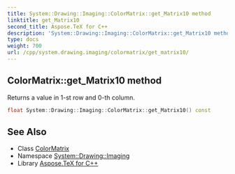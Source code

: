 ```yaml
---
title: System::Drawing::Imaging::ColorMatrix::get_Matrix10 method
linktitle: get_Matrix10
second_title: Aspose.TeX for C++
description: 'System::Drawing::Imaging::ColorMatrix::get_Matrix10 method. Returns a value in 1-st row and 0-th column in C++.'
type: docs
weight: 700
url: /cpp/system.drawing.imaging/colormatrix/get_matrix10/
---
```

## ColorMatrix::get_Matrix10 method


Returns a value in 1-st row and 0-th column.

```cpp
float System::Drawing::Imaging::ColorMatrix::get_Matrix10() const
```

## See Also

* Class [ColorMatrix](../)
* Namespace [System::Drawing::Imaging](../../)
* Library [Aspose.TeX for C++](../../../)

